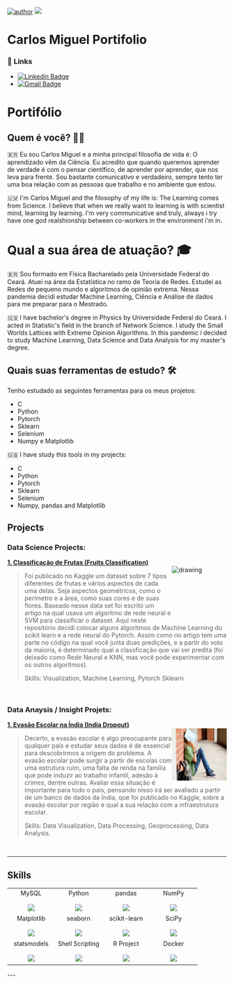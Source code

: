 [![author](https://img.shields.io/badge/author-CarlosMiguel-red.svg)](https://www.linkedin.com/in/carlos-miguel-moreira-goncalves/) [![](https://img.shields.io/badge/python-3.7+-blue.svg)](https://www.python.org/downloads/release/python-365/)

# Carlos Miguel Portifolio

### 🔗 **Links**

* [![Linkedin Badge](https://img.shields.io/badge/-CarlosMiguel-blue?style=flat-square&logo=Linkedin&logoColor=white&link=https://https://www.linkedin.com/in/carlos-miguel-moreira-goncalves/)](https://www.linkedin.com/in/carlos-miguel-moreira-goncalves/)
* [![Gmail Badge](https://img.shields.io/badge/-carlosmiguelphysis@gmail.com-c14438?style=flat-square&logo=Gmail&logoColor=white&link=mailto:carlosmiguelphysis@gmail.com)](mailto:carlosmiguelphysis@gmail.com)

# Portifólio 
## Quem é você? 🙋🏻
🇧🇷 Eu sou Carlos Miguel e a minha principal filosofia de vida é: O aprendizado vêm da Ciência. Eu acredito que quando queremos aprender de verdade é com o pensar científico, de aprender por aprender, que nos leva para frente. Sou bastante comunicativo e verdadeiro, sempre tento ter uma boa relação com as pessoas que trabalho e no ambiente que estou.

🇺🇲 I'm Carlos Miguel and the filosophy of my life is: The Learning comes from Science. I believe that when we really want to learning is with scientist mind, learning by learning. I'm very communicative and truly, always i try have one god realshionship between co-workers in the environment i'm in.

# Qual a sua área de atuação? 🎓
🇧🇷 Sou formado em Física Bacharelado pela Universidade Federal do Ceará. Atuei na área da Estatística no ramo de Teoria de Redes. Estudei as Redes de pequeno mundo e algoritmos de opinião extrema. Nessa pandemia decidi estudar Machine Learning, Ciência e Análise de dados para me preparar para o Mestrado.

🇬🇧 I have bachelor's degree in Physics by Universidade Federal do Ceará. I acted in Statistic's field in the branch of Network Science. I study the Small Worlds Lattices with Extreme Opinion Algorithms. In this pandemic i decided to study Machine Learning, Data Science and Data Analysis for my master's degree.

## Quais suas ferramentas de estudo? 🛠️
Tenho estudado as seguintes ferramentas para os meus projetos:
- C
- Python
- Pytorch
- Sklearn
- Selenium
- Numpy e Matplotlib

🇬🇧 I have study this tools in my projects:
- C
- Python
- Pytorch
- Sklearn 
- Selenium
- Numpy, pandas and Matplotlib



## Projects 
### Data Science Projects:

<strong><a href="https://github.com/intcarlosmiguel/fruits">1. Classificação de Frutas (Fruits Classification)</a></strong>
<br>
<a href="https://github.com/intcarlosmiguel/fruits">
	<img src="https://hips.hearstapps.com/hmg-prod.s3.amazonaws.com/images/assortment-of-colorful-ripe-tropical-fruits-top-royalty-free-image-995518546-1564092355.jpg?crop=0.982xw:0.736xh;0,0.189xh&resize=980:*" alt="drawing" align="right" width="25%"  height="120"/>
</a>
> <p>Foi publicado no Kaggle um dataset sobre 7 tipos diferentes de frutas e vários aspectos de cada uma delas. Seja aspectos geométricos, como o perímetro e a área, como suas cores e de suas flores. Baseado nesse data set foi escrito um artigo na qual usava um algoritmo de rede neural e SVM para classificar o dataset. Aqui neste repositório decidi colocar alguns algoritmos de Machine Learning do scikit learn e a rede neural do Pytorch. Assim como no artigo tem uma parte no código na qual você junta duas predições, e a partir do voto da maioria, é determinado qual a classficação que vai ser predita (foi deixado como Rede Neural e KNN, mas você pode experimentar com os outros algoritmos).</p>
> <p>Skills: Visualization, Machine Learning, Pytorch Sklearn</p>
<br>

### Data Anaysis / Insight Projets:

<strong><a href="https://github.com/intcarlosmiguel/india_dropout">1. Evasão Escolar na Índia (India Dropout)</a></strong>
<br>
<a href="https://github.com/intcarlosmiguel/india_dropout">
	<img src="https://github.com/intcarlosmiguel/india_dropout/blob/master/img/dropout.jpg" alt="drawing" align="right" width="25%" height="120"/>
</a>
> <p>Decerto, a evasão escolar é algo preocupante para qualquer país e estudar seus dados é de essencial para descobrirmos a origem do problema. A evasão escolar pode surgir a partir de escolas com uma estrutura ruim, uma falta de renda na família que pode induzir ao trabalho infantil, adesão à crimes, dentre outras. Avaliar essa situação é importante para todo o país, pensando nisso irá ser avaliado a partir de um banco de dados da Índia, que foi publicado no Kaggle, sobre a evasão escolar por região e qual a sua relação com a infraestrutura escolar.</p>
> <p>Skills: Data Visualization, Data Processing, Geoprocessing, Data Analysis.</p>
<br>

---
## Skills

<table>
  <tbody>
    <tr valign="top">
      <td width="25%" align="center">
        <span>MySQL</span><br><br>
        <img height="64px" src="https://cdn.svgporn.com/logos/mysql.svg">
      </td>
      <td width="25%" align="center">
        <span>Python</span><br><br>
        <img height="64px" src="https://cdn.svgporn.com/logos/python.svg">
      </td>
      <td width="25%" align="center">
        <span>pandas</span><br><br>
        <img height="64px" src="https://pandas.pydata.org/static/img/pandas.svg">
      </td>
      <td width="25%" align="center">
        <span>NumPy</span><br><br>
        <img height="64px" src="https://numpy.org/doc/stable/_static/numpylogo.svg">
      </td>
    </tr>
    <tr valign="top">
      <td width="25%" align="center">
        <span>Matplotlib</span><br><br>
        <img height="64px" src="https://matplotlib.org/_images/sphx_glr_logos2_001.png">
      </td>
      <td width="25%" align="center">
        <span>seaborn</span><br><br>
        <img height="64px" src="https://seaborn.pydata.org/_static/logo-wide-lightbg.svg">
      </td>
      <td width="25%" align="center">
        <span>scikit-learn</span><br><br>
        <img height="64px" src="https://scikit-learn.org/stable/_images/scikit-learn-logo-notext.png">
      </td>
      <td width="25%" align="center">
        <span>SciPy</span><br><br>
        <img height="64px" src="https://bids.berkeley.edu/sites/default/files/styles/450x254/public/projects/scipy_logo_450x254.png?itok=kcdZBxrP">
      </td>
    <tr valign="top">
      <td width="25%" align="center">
        <span>statsmodels</span><br><br>
        <img height="64px" src="https://www.statsmodels.org/stable/_images/statsmodels-logo-v2.svg">
      </td>
      <td width="25%" align="center">
        <span>Shell Scripting</span><br><br>
        <img height="64px" src="https://www.vectorlogo.zone/logos/gnu_bash/gnu_bash-official.svg">
      </td>
      <td width="25%" align="center">
        <span>R Project</span><br><br>
        <img height="64px" src="https://www.vectorlogo.zone/logos/r-project/r-project-ar21.svg">
      </td>
      <td width="25%" align="center">
        <span>Docker</span><br><br>
        <img height="64px" src="https://www.vectorlogo.zone/logos/docker/docker-official.svg">
      </td>
    </tr>
   </tbody>
</table>
---




